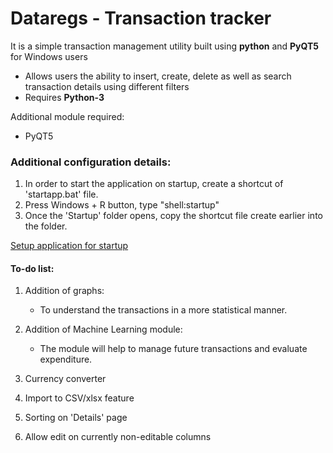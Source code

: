 # Dataregs - Transaction tracker
It is a simple transaction management utility built using **python** and **PyQT5** for Windows users
- Allows users the ability to insert, create, delete as well as search transaction details using different filters
- Requires **Python-3**

Additional module required:
- PyQT5

### Additional configuration details:
  1. In order to start the application on startup, create a shortcut of 'startapp.bat' file.
  2. Press Windows + R button, type "shell:startup"
  3. Once the 'Startup' folder opens, copy the shortcut file create earlier into the folder.
  
  [Setup application for startup](https://support.microsoft.com/en-us/windows/add-an-app-to-run-automatically-at-startup-in-windows-10-150da165-dcd9-7230-517b-cf3c295d89dd)
 
#### To-do list:
  1. Addition of graphs:
     - To understand the transactions in a more statistical manner.
     
  2. Addition of Machine Learning module:
     - The module will help to manage future transactions and evaluate expenditure.
     
  3. Currency converter
 
  4. Import to CSV/xlsx feature
  
  5. Sorting on 'Details' page
  
  6. Allow edit on currently non-editable columns
